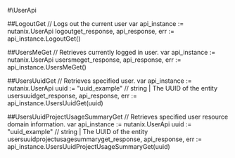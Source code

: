 #\UserApi

##LogoutGet
//  Logs out the current user
var api_instance := nutanix.UserApi
logoutget_response, api_response, err := api_instance.LogoutGet()

##UsersMeGet
//  Retrieves currently logged in user.
var api_instance := nutanix.UserApi
usersmeget_response, api_response, err := api_instance.UsersMeGet()

##UsersUuidGet
//  Retrieves specified user.
var api_instance := nutanix.UserApi
uuid := "uuid_example" // string | The UUID of the entity
usersuuidget_response, api_response, err := api_instance.UsersUuidGet(uuid)

##UsersUuidProjectUsageSummaryGet
//  Retrieves specified user resource domain information.
var api_instance := nutanix.UserApi
uuid := "uuid_example" // string | The UUID of the entity
usersuuidprojectusagesummaryget_response, api_response, err := api_instance.UsersUuidProjectUsageSummaryGet(uuid)
